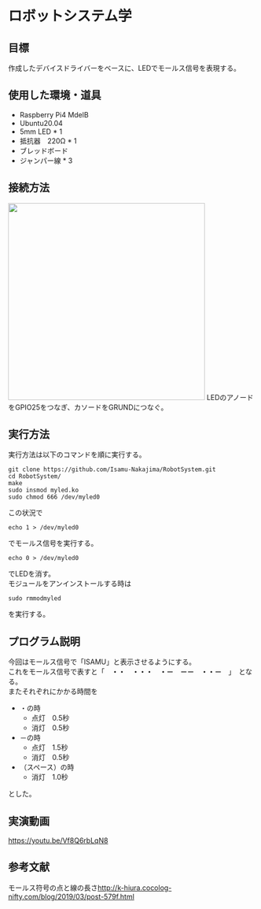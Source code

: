 # ロボットシステム学
##  目標
作成したデバイスドライバーをベースに、LEDでモールス信号を表現する。

##  使用した環境・道具
- Raspberry Pi4 MdelB
- Ubuntu20.04
- 5mm LED * 1
- 抵抗器　220Ω * 1
- ブレッドボード
- ジャンパー線 * 3

##  接続方法
<img src= "https://user-images.githubusercontent.com/72371336/100983243-66b89b00-358c-11eb-942b-5874da20c69c.jpeg" width="400" >
LEDのアノードをGPIO25をつなぎ、カソードをGRUNDにつなぐ。

##  実行方法
実行方法は以下のコマンドを順に実行する。
```
git clone https://github.com/Isamu-Nakajima/RobotSystem.git
cd RobotSystem/
make
sudo insmod myled.ko
sudo chmod 666 /dev/myled0
```
この状況で
```
echo 1 > /dev/myled0
```
でモールス信号を実行する。
```
echo 0 > /dev/myled0
```
でLEDを消す。  
モジュールをアンインストールする時は
```
sudo rmmodmyled
```
を実行する。

##  プログラム説明
今回はモールス信号で「ISAMU」と表示させるようにする。   
これをモールス信号で表すと「　**・・　・・・　・－　－－　・・－**　」　となる。    
またそれぞれにかかる時間を
- ・の時
   -  点灯　0.5秒
   -  消灯　0.5秒
- －の時
   -  点灯　1.5秒
   -  消灯　0.5秒
- （スペース）の時
   -  消灯　1.0秒

とした。

##  実演動画
<https://youtu.be/Vf8Q6rbLqN8>

##  参考文献
モールス符号の点と線の長さ<http://k-hiura.cocolog-nifty.com/blog/2019/03/post-579f.html>
